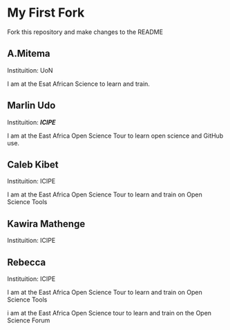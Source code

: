 # My First Fork

Fork this repository and make changes to the README


## A.Mitema

Instituition: UoN

I am at the Esat African Science to learn and train.


## Marlin Udo

Instituition: __*ICIPE*__

I am at the East Africa Open Science Tour to learn open science and GitHub use.


## Caleb Kibet

Instituition: ICIPE

I am at the East Africa Open Science Tour to learn and train on Open Science Tools

## Kawira Mathenge

Instituition: ICIPE



## Rebecca

Instituition: ICIPE

I am at the East Africa Open Science Tour to learn and train on Open Science Tools


i am at the East Africa Open Science tour to learn and train on the Open Science Forum
